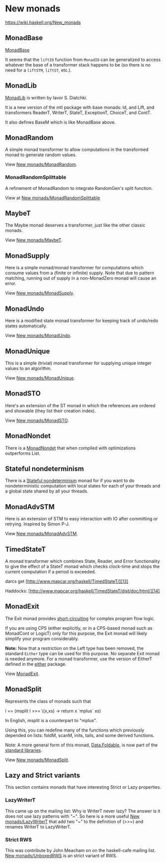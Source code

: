 # New monads

https://wiki.haskell.org/New_monads


## MonadBase

[MonadBase](./MonadBase.md)

It seems that the `liftIO` function from `MonadIO` can be generalized to access whatever the base of a transformer stack happens to be (so there is no need for a `liftSTM`, `liftST`, etc.).



## MonadLib

[MonadLib][2] is written by Iavor S. Diatchki.

It is a new version of the mtl package with base monads: Id, and Lift, and transformers ReaderT, WriterT, StateT, ExceptionT, ChoiceT, and ContT.

It also defines BaseM which is like MonadBase above.

## MonadRandom

A simple monad transformer to allow computations in the transformed monad to generate random values.

View [New monads/MonadRandom][3].

### MonadRandomSplittable

A refinement of MonadRandom to integrate RandomGen's split function.

View at [New monads/MonadRandomSplittable][4]

## MaybeT

The Maybe monad deserves a transformer, just like the other classic monads.

View [New monads/MaybeT][5].

## MonadSupply

Here is a simple monad/monad transformer for computations which consume values from a (finite or infinite) supply. Note that due to pattern matching, running out of supply in a non-MonadZero monad will cause an error.

View [New monads/MonadSupply][6].

## MonadUndo

Here is a modified state monad transformer for keeping track of undo/redo states automatically.

View [New monads/MonadUndo][7].

## MonadUnique

This is a simple (trivial) monad transformer for supplying unique integer values to an algorithm.

View [New monads/MonadUnique][8].

## MonadSTO

Here's an extension of the ST monad in which the references are ordered and showable (they list their creation index).

View [New monads/MonadSTO][9].

## MonadNondet

There is a [MonadNondet][10] that when compiled with optimizations outperforms List.

## Stateful nondeterminism

There is a [Stateful nondeterminism][11] monad for if you want to do nondeterministic computation with local states for each of your threads and a global state shared by all your threads.

## MonadAdvSTM

Here is an extension of STM to easy interaction with IO after committing or retrying. Inspired by Simon P-J.

View [New monads/MonadAdvSTM][12].

## TimedStateT

A monad transformer which combines State, Reader, and Error functionality to give the effect of a StateT monad which checks clock-time and stops the current computation if a period is exceeded.

darcs get [http://www.mapcar.org/haskell/TimedStateT/][13]

Haddocks: [http://www.mapcar.org/haskell/TimedStateT/dist/doc/html/][14]

## MonadExit

The Exit monad provides [short-circuiting][15] for complex program flow logic.

If you are using CPS (either explicitly, or in a CPS-based monad such as MonadCont or LogicT) only for this purpose, the Exit monad will likely simplify your program considerably.

**Note:** Now that a restriction on the Left type has been removed, the standard `Either` type can be used for this purpose. No separate Exit monad is needed anymore. For a monad transformer, use the version of EitherT defined in the [either][16] package.

View [MonadExit][17].

## MonadSplit

Represents the class of monads such that

l \== (msplit l \>>= \\(x,xs) \-> return x \`mplus\` xs)

In English, msplit is a counterpart to "mplus".

Using this, you can redefine many of the functions which previously depended on lists: foldM, scanM, inits, tails, and some derived functions.

Note: A more general form of this monad, [Data.Foldable][18], is now part of the [standard libraries][19].

View [New monads/MonadSplit][20].

## Lazy and Strict variants

This section contains monads that have interesting Strict or Lazy properties.

### LazyWriterT

This came up on the mailing list: Why is WriterT never lazy? The answer is it does not use lazy patterns with "~". So here is a more useful [New monads/LazyWriterT][21] that add two "~" to the definition of (>>=) and renames WriterT to LazyWriterT.

### Strict RWS

This was contribute by John Meacham on on the haskell-cafe mailing list. [New monads/UnboxedRWS][22] is an strict variant of RWS.



[1]: https://wiki.haskell.org/New_monads/MonadBase "New monads/MonadBase"
[2]: https://wiki.haskell.org/MonadLib "MonadLib"
[3]: https://wiki.haskell.org/New_monads/MonadRandom "New monads/MonadRandom"
[4]: https://wiki.haskell.org/New_monads/MonadRandomSplittable "New monads/MonadRandomSplittable"
[5]: https://wiki.haskell.org/New_monads/MaybeT "New monads/MaybeT"
[6]: https://wiki.haskell.org/New_monads/MonadSupply "New monads/MonadSupply"
[7]: https://wiki.haskell.org/New_monads/MonadUndo "New monads/MonadUndo"
[8]: https://wiki.haskell.org/New_monads/MonadUnique "New monads/MonadUnique"
[9]: https://wiki.haskell.org/New_monads/MonadSTO "New monads/MonadSTO"
[10]: https://wiki.haskell.org/Sudoku#Monadic_Non-Deterministic_Solver "Sudoku"
[11]: https://wiki.haskell.org/Stateful_nondeterminism "Stateful nondeterminism"
[12]: https://wiki.haskell.org/New_monads/MonadAdvSTM "New monads/MonadAdvSTM"
[13]: http://www.mapcar.org/haskell/TimedStateT/
[14]: http://www.mapcar.org/haskell/TimedStateT/dist/doc/html/
[15]: https://wiki.haskell.org/Short-circuiting "Short-circuiting"
[16]: http://hackage.haskell.org/package/either
[17]: https://wiki.haskell.org/New_monads/MonadExit "New monads/MonadExit"
[18]: http://haskell.org/ghc/docs/latest/html/libraries/base/Data-Foldable.html
[19]: http://haskell.org/ghc/docs/latest/html/libraries/
[20]: https://wiki.haskell.org/New_monads/MonadSplit "New monads/MonadSplit"
[21]: https://wiki.haskell.org/New_monads/LazyWriterT "New monads/LazyWriterT"
[22]: https://wiki.haskell.org/New_monads/UnboxedRWS "New monads/UnboxedRWS"
